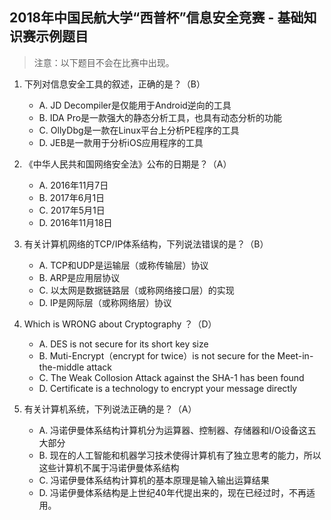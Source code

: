 ## 2018年中国民航大学“西普杯”信息安全竞赛 - 基础知识赛示例题目

> 注意：以下题目不会在比赛中出现。

1. 下列对信息安全工具的叙述，正确的是？（B）
	- A. JD Decompiler是仅能用于Android逆向的工具
	- B. IDA Pro是一款强大的静态分析工具，也具有动态分析的功能
	- C. OllyDbg是一款在Linux平台上分析PE程序的工具
	- D. JEB是一款用于分析iOS应用程序的工具

2. 《中华人民共和国网络安全法》公布的日期是？（A）
 	- A. 2016年11月7日
	- B. 2017年6月1日
	- C. 2017年5月1日
	- D. 2016年11月18日

3. 有关计算机网络的TCP/IP体系结构，下列说法错误的是？（B）
 	- A. TCP和UDP是运输层（或称传输层）协议
	- B. ARP是应用层协议
	- C. 以太网是数据链路层（或称网络接口层）的实现
	- D. IP是网际层（或称网络层）协议

4. Which is WRONG about Cryptography ？（D）
 	- A. DES is not secure for its short key size
	- B. Muti-Encrypt（encrypt for twice）is not secure for the Meet-in-the-middle attack
	- C. The Weak Collosion Attack against the SHA-1 has been found
	- D. Certificate is a technology to encrypt your message directly

5. 有关计算机系统，下列说法正确的是？（A）
	- A. 冯诺伊曼体系结构计算机分为运算器、控制器、存储器和I/O设备这五大部分
	- B. 现在的人工智能和机器学习技术使得计算机有了独立思考的能力，所以这些计算机不属于冯诺伊曼体系结构
	- C. 冯诺伊曼体系结构计算机的基本原理是输入输出运算结果
	- D. 冯诺伊曼体系结构是上世纪40年代提出来的，现在已经过时，不再适用。